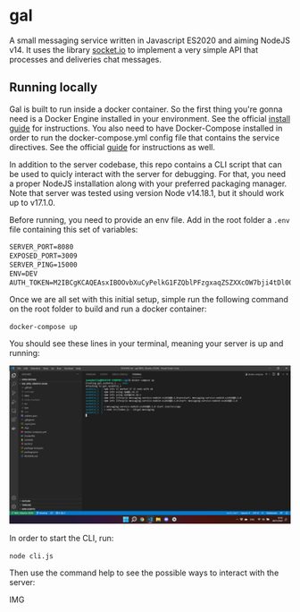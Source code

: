 <!--
 Copyright 2021 joaophellip
 
 Licensed under the Apache License, Version 2.0 (the "License");
 you may not use this file except in compliance with the License.
 You may obtain a copy of the License at
 
     http://www.apache.org/licenses/LICENSE-2.0
 
 Unless required by applicable law or agreed to in writing, software
 distributed under the License is distributed on an "AS IS" BASIS,
 WITHOUT WARRANTIES OR CONDITIONS OF ANY KIND, either express or implied.
 See the License for the specific language governing permissions and
 limitations under the License.
-->

# gal

A small messaging service written in Javascript ES2020 and aiming NodeJS v14. It uses the library [socket.io](https://socket.io/) to implement a very simple API that processes and deliveries chat messages.

## Running locally

Gal is built to run inside a docker container. So the first thing you're gonna need is a Docker Engine installed in your environment. See the official [install guide](https://docs.docker.com/engine/install/) for instructions. You also need to have Docker-Compose installed in order to run the docker-compose.yml config file that contains the service directives. See the official [guide](https://docs.docker.com/compose/install/) for instructions as well.

In addition to the server codebase, this repo contains a CLI script that can be used to quicly interact with the server for debugging. For that, you need a proper NodeJS installation along with your preferred packaging manager. Note that server was tested using version Node v14.18.1, but it should work up to v17.1.0.

Before running, you need to provide an env file. Add in the root folder a `.env` file containing this set of variables:

```
SERVER_PORT=8080
EXPOSED_PORT=3009
SERVER_PING=15000
ENV=DEV
AUTH_TOKEN=M2IBCgKCAQEAsxIBOOvbXuCyPelkG1FZQblPFzgxaqZSZXXcOW7bji4tDl00yrlmLL6+3sBRwexEauQZtBuuvEwLRr9LD8dp6DgLkgxF4mVWSLF9/RHwCy67m6yovU4UzhNQKYTgAjmn+dsFrp+WDzq6tfz6x83PlsTdzjGb9ugRe+3FcL8JnRI5LRoDUoPTd441osddiI8n+laWVncYmrVEyD/M/d9+90vlSGilDJeyKHnRtMEqBxK9fCMKrpIN39MJKxSW9PUEgb2nz0LvA20vud/7YN+pIC200Q2P2ZeVH2DZfHFrgnkYIR/JcdjqJPPooj/d/ai/Yy4wd5PeyJDnjBhoA8uMWQIDAQC1
```

Once we are all set with this initial setup, simple run the following command on the root folder to build and run a docker container:

`docker-compose up`

You should see these lines in your terminal, meaning your server is up and running:

![docker-compose up](https://github.com/joaophellip/gal/blob/readme/docker-compose-up.png?raw=true)

In order to start the CLI, run:

`node cli.js`

Then use the command help to see the possible ways to interact with the server:

IMG